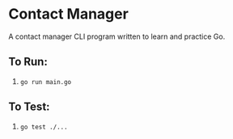# Contact Manager

A contact manager CLI program written to learn and practice Go. 

## To Run:
1. `go run main.go`

## To Test:
1. `go test ./...`